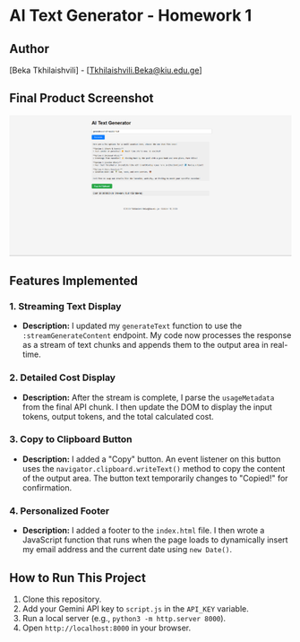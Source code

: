 # AI Text Generator - Homework 1
## Author
[Beka Tkhilaishvili] - [Tkhilaishvili.Beka@kiu.edu.ge]
## Final Product Screenshot
![My App Screenshot](screenshot.png)
## Features Implemented
### 1. Streaming Text Display
* **Description:** I updated my `generateText` function to use
the `:streamGenerateContent` endpoint. My code now processes the
response as a stream of text chunks and appends them to the
output area in real-time.
### 2. Detailed Cost Display
* **Description:** After the stream is complete, I parse the
`usageMetadata` from the final API chunk. I then update the DOM
to display the input tokens, output tokens, and the total
calculated cost.
### 3. Copy to Clipboard Button
* **Description:** I added a "Copy" button. An event listener on
this button uses the `navigator.clipboard.writeText()` method to
copy the content of the output area. The button text temporarily
changes to "Copied!" for confirmation.
### 4. Personalized Footer
* **Description:** I added a footer to the `index.html` file. I
then wrote a JavaScript function that runs when the page loads to
dynamically insert my email address and the current date using
`new Date()`.
## How to Run This Project
1. Clone this repository.
2. Add your Gemini API key to `script.js` in the `API_KEY`
variable.
3. Run a local server (e.g., `python3 -m http.server 8000`).
4. Open `http://localhost:8000` in your browser.
